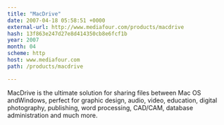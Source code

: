 ```yaml
---
title: "MacDrive"
date: 2007-04-18 05:58:51 +0000
external-url: http://www.mediafour.com/products/macdrive
hash: 13f863e247d27e8d414350cb8e6fcf1b
year: 2007
month: 04
scheme: http
host: www.mediafour.com
path: /products/macdrive

---
```


MacDrive is the ultimate solution for sharing files between Mac OS andWindows, perfect for graphic design, audio, video, education, digital photography, publishing, word processing, CAD/CAM, database administration and much more.

